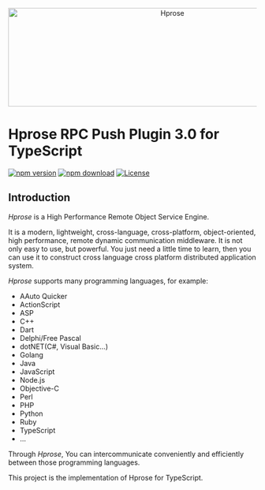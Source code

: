 <p align="center"><img src="https://hprose.com/banner.@2x.png" alt="Hprose" title="Hprose" width="650" height="200" /></p>

# Hprose RPC Push Plugin 3.0 for TypeScript

[![npm version](https://img.shields.io/npm/v/@hprose/rpc-plugin-push.svg)](https://www.npmjs.com/package/@hprose/rpc-plugin-push)
[![npm download](https://img.shields.io/npm/dm/@hprose/rpc-plugin-push.svg)](https://www.npmjs.com/package/@hprose/rpc-plugin-push)
[![License](https://img.shields.io/npm/l/@hprose/rpc-plugin-push.svg)](http://opensource.org/licenses/MIT)

## Introduction

*Hprose* is a High Performance Remote Object Service Engine.

It is a modern, lightweight, cross-language, cross-platform, object-oriented, high performance, remote dynamic communication middleware. It is not only easy to use, but powerful. You just need a little time to learn, then you can use it to construct cross language cross platform distributed application system.

*Hprose* supports many programming languages, for example:

* AAuto Quicker
* ActionScript
* ASP
* C++
* Dart
* Delphi/Free Pascal
* dotNET(C#, Visual Basic...)
* Golang
* Java
* JavaScript
* Node.js
* Objective-C
* Perl
* PHP
* Python
* Ruby
* TypeScript
* ...

Through *Hprose*, You can intercommunicate conveniently and efficiently between those programming languages.

This project is the implementation of Hprose for TypeScript.
